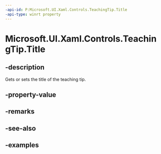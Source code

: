```yaml
---
-api-id: P:Microsoft.UI.Xaml.Controls.TeachingTip.Title
-api-type: winrt property
---
```


# Microsoft.UI.Xaml.Controls.TeachingTip.Title

<!--
public string Title { get; set; }
-->

## -description

Gets or sets the title of the teaching tip. 

## -property-value

## -remarks

## -see-also

## -examples

